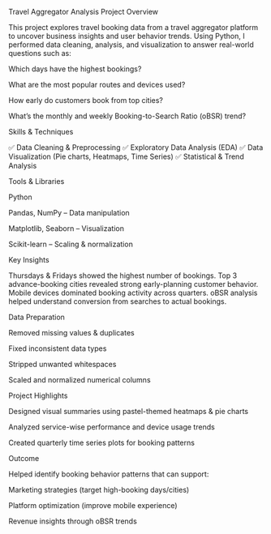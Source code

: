 Travel Aggregator Analysis
Project Overview

This project explores travel booking data from a travel aggregator platform to uncover business insights and user behavior trends.
Using Python, I performed data cleaning, analysis, and visualization to answer real-world questions such as:

Which days have the highest bookings?

What are the most popular routes and devices used?

How early do customers book from top cities?

What’s the monthly and weekly Booking-to-Search Ratio (oBSR) trend?

Skills & Techniques

✅ Data Cleaning & Preprocessing
✅ Exploratory Data Analysis (EDA)
✅ Data Visualization (Pie charts, Heatmaps, Time Series)
✅ Statistical & Trend Analysis

Tools & Libraries

Python 

Pandas, NumPy – Data manipulation

Matplotlib, Seaborn – Visualization

Scikit-learn – Scaling & normalization

Key Insights

Thursdays & Fridays showed the highest number of bookings.
 Top 3 advance-booking cities revealed strong early-planning customer behavior.
 Mobile devices dominated booking activity across quarters.
 oBSR analysis helped understand conversion from searches to actual bookings.

 Data Preparation

Removed missing values & duplicates

Fixed inconsistent data types

Stripped unwanted whitespaces

Scaled and normalized numerical columns

 Project Highlights

Designed visual summaries using pastel-themed heatmaps & pie charts

Analyzed service-wise performance and device usage trends

Created quarterly time series plots for booking patterns

 Outcome

Helped identify booking behavior patterns that can support:

Marketing strategies (target high-booking days/cities)

Platform optimization (improve mobile experience)

Revenue insights through oBSR trends
